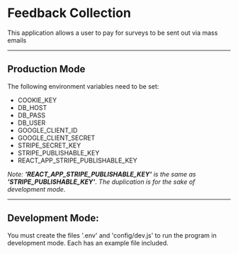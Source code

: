 # Feedback Collection

This application allows a user to pay for surveys to be sent out via mass emails


***


## Production Mode

The following environment variables need to be set:

  * COOKIE_KEY
  * DB_HOST
  * DB_PASS
  * DB_USER
  * GOOGLE_CLIENT_ID
  * GOOGLE_CLIENT_SECRET
  * STRIPE_SECRET_KEY
  * STRIPE_PUBLISHABLE_KEY
  * REACT_APP_STRIPE_PUBLISHABLE_KEY

_Note: **'REACT_APP_STRIPE_PUBLISHABLE_KEY'** is the same as **'STRIPE_PUBLISHABLE_KEY'**_. _The duplication is for the sake of development mode_.

***


## Development Mode:

You must create the files '.env' and 'config/dev.js' to run the program in development mode. Each has an example file included.


